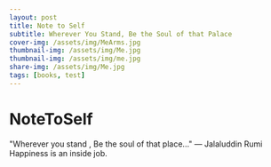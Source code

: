 ```yaml
---
layout: post
title: Note to Self
subtitle: Wherever You Stand, Be the Soul of that Palace
cover-img: /assets/img/MeArms.jpg
thumbnail-img: /assets/img/Me.jpg
thumbnail-img: /assets/img/me.jpg
share-img: /assets/img/Me.jpg
tags: [books, test]
---
```

# NoteToSelf
"Wherever you stand , Be the soul of that place..."
― Jalaluddin Rumi
Happiness is an inside job.
